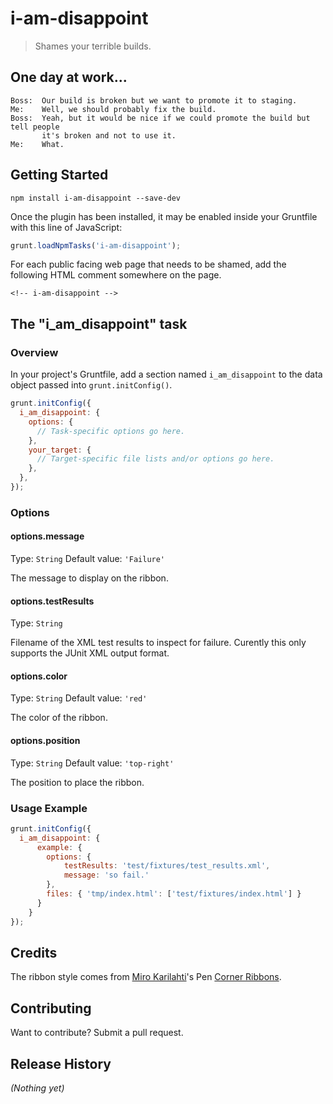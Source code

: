 # i-am-disappoint

> Shames your terrible builds.

## One day at work...

    Boss:  Our build is broken but we want to promote it to staging.
    Me:    Well, we should probably fix the build.
    Boss:  Yeah, but it would be nice if we could promote the build but tell people
           it's broken and not to use it.
    Me:    What.


## Getting Started

```shell
npm install i-am-disappoint --save-dev
```

Once the plugin has been installed, it may be enabled inside your Gruntfile with this line of JavaScript:

```js
grunt.loadNpmTasks('i-am-disappoint');
```

For each public facing web page that needs to be shamed, add the following HTML comment somewhere
on the page.

    <!-- i-am-disappoint -->


## The "i_am_disappoint" task

### Overview
In your project's Gruntfile, add a section named `i_am_disappoint` to the data object passed into `grunt.initConfig()`.

```js
grunt.initConfig({
  i_am_disappoint: {
    options: {
      // Task-specific options go here.
    },
    your_target: {
      // Target-specific file lists and/or options go here.
    },
  },
});
```

### Options


#### options.message
Type: `String`
Default value: `'Failure'`

The message to display on the ribbon.


#### options.testResults
Type: `String`

Filename of the XML test results to inspect for failure. Curently this only
supports the JUnit XML output format.

#### options.color
Type: `String`
Default value: `'red'`

The color of the ribbon.

#### options.position
Type: `String`
Default value: `'top-right'`

The position to place the ribbon.

### Usage Example

```js
grunt.initConfig({
  i_am_disappoint: {
      example: {
        options: {
            testResults: 'test/fixtures/test_results.xml',
            message: 'so fail.'
        },
        files: { 'tmp/index.html': ['test/fixtures/index.html'] }
      }
    }
});
```

## Credits
The ribbon style comes from  [Miro Karilahti](http://codepen.io/miroot)'s Pen [Corner Ribbons](http://codepen.io/miroot/pen/wiKAp/).


## Contributing
Want to contribute? Submit a pull request.

## Release History
_(Nothing yet)_
